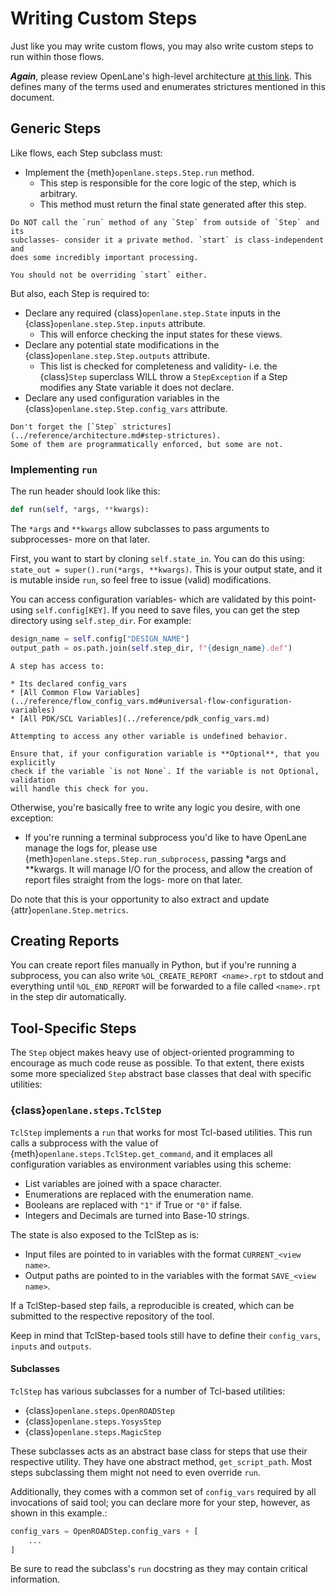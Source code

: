 # Writing Custom Steps
Just like you may write custom flows, you may also write custom steps to run
within those flows.

***Again***, please review OpenLane's high-level architecture [at this link](../reference/architecture.md).
This defines many of the terms used and enumerates strictures mentioned in this document.

## Generic Steps
Like flows, each Step subclass must:

* Implement the {meth}`openlane.steps.Step.run` method.
    * This step is responsible for the core logic of the step, which is arbitrary.
    * This method must return the final state generated after this step.

```{important}
Do NOT call the `run` method of any `Step` from outside of `Step` and its
subclasses- consider it a private method. `start` is class-independent and
does some incredibly important processing.

You should not be overriding `start` either.
```

But also, each Step is required to:

* Declare any required {class}`openlane.step.State` inputs in the {class}`openlane.step.Step.inputs`
  attribute.
    * This will enforce checking the input states for these views.
* Declare any potential state modifications in the {class}`openlane.step.Step.outputs`
    attribute.
    * This list is checked for completeness and validity- i.e. the {class}`Step`
    superclass WILL throw a `StepException` if a Step modifies any State variable
    it does not declare.
* Declare any used configuration variables in the {class}`openlane.step.Step.config_vars`
    attribute.


```{important}
Don't forget the [`Step` strictures](../reference/architecture.md#step-strictures).
Some of them are programmatically enforced, but some are not.
```

### Implementing `run`
The run header should look like this:

```python
def run(self, *args, **kwargs):
```

The `*args` and `**kwargs` allow subclasses to pass arguments to subprocesses-
more on that later.

First, you want to start by cloning `self.state_in`. You can do this using:
`state_out = super().run(*args, **kwargs)`. This is your output state, and
it is mutable inside `run`, so feel free to issue (valid) modifications.

You can access configuration variables- which are validated by this point- using
 `self.config[KEY]`. If you need to save files, you can get the step directory
 using `self.step_dir`. For example:

```python
design_name = self.config["DESIGN_NAME"]
output_path = os.path.join(self.step_dir, f"{design_name}.def")
```

```{note}
A step has access to:

* Its declared config_vars
* [All Common Flow Variables](../reference/flow_config_vars.md#universal-flow-configuration-variables)
* [All PDK/SCL Variables](../reference/pdk_config_vars.md)

Attempting to access any other variable is undefined behavior.
```

```{warning}
Ensure that, if your configuration variable is **Optional**, that you explicitly
check if the variable `is not None`. If the variable is not Optional, validation
will handle this check for you.
```

Otherwise, you're basically free to write any logic you desire, with one exception:

* If you're running a terminal subprocess you'd like to have OpenLane manage the
  logs for, please use {meth}`openlane.steps.Step.run_subprocess`,
  passing *args and **kwargs. It will manage
  I/O for the process, and allow the creation of report files straight from the
  logs- more on that later.

Do note that this is your opportunity to also extract and update {attr}`openlane.Step.metrics`.
## Creating Reports
You can create report files manually in Python, but if you're running a subprocess,
you can also write `%OL_CREATE_REPORT <name>.rpt` to stdout and everything until
`%OL_END_REPORT` will be forwarded to a file called `<name>.rpt` in the step dir
automatically.

## Tool-Specific Steps
The `Step` object makes heavy use of object-oriented programming to encourage
as much code reuse as possible. To that extent, there exists some more specialized
`Step` abstract base classes that deal with specific utilities:

### {class}`openlane.steps.TclStep` 
`TclStep` implements a `run` that works for most Tcl-based utilities.
This run calls a subprocess with the value of {meth}`openlane.steps.TclStep.get_command`,
and it emplaces all configuration variables as environment variables using this scheme:

* List variables are joined with a space character.
* Enumerations are replaced with the enumeration name.
* Booleans are replaced with `"1"` if True or `"0"` if false.
* Integers and Decimals are turned into Base-10 strings.

The state is also exposed to the TclStep as is:
* Input files are pointed to in variables with the format `CURRENT_<view name>`.
* Output paths are pointed to in the variables with the format `SAVE_<view name>`.

If a TclStep-based step fails, a reproducible is created, which can be submitted
to the respective repository of the tool.

Keep in mind that TclStep-based tools still have to define their `config_vars`,
`inputs` and `outputs`.

#### Subclasses
`TclStep` has various subclasses for a number of Tcl-based utilities:

* {class}`openlane.steps.OpenROADStep`
* {class}`openlane.steps.YosysStep`
* {class}`openlane.steps.MagicStep`

These subclasses acts as an abstract base class for steps that use their
respective utility. They have one abstract method, `get_script_path`.
Most steps subclassing them might not need to even override `run`.

Additionally, they comes with a common set of `config_vars` required by all invocations
of said tool; you can declare more for your step, however, as shown in this example.:

```python
config_vars = OpenROADStep.config_vars + [
    ...
]
```

Be sure to read the subclass's `run` docstring as they may contain critical information.